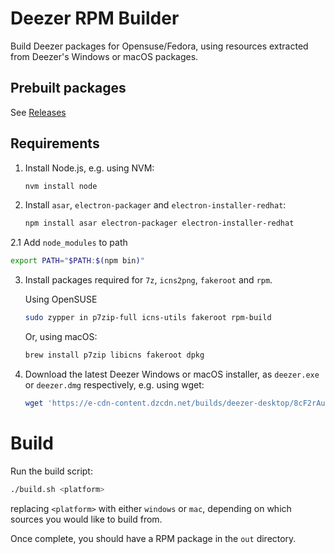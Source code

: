 # Deezer RPM Builder

Build Deezer packages for Opensuse/Fedora, using resources extracted from Deezer's Windows or macOS packages.

## Prebuilt packages

See [Releases](TODO)

## Requirements

1. Install Node.js, e.g. using NVM:

   ```sh
   nvm install node
   ```

2. Install `asar`, `electron-packager` and `electron-installer-redhat`:

   ```sh
   npm install asar electron-packager electron-installer-redhat
   ```

2.1 Add `node_modules` to path
   ```sh
   export PATH="$PATH:$(npm bin)"
   ```

3. Install packages required for `7z`, `icns2png`, `fakeroot` and `rpm`.

   Using OpenSUSE

   ```sh
   sudo zypper in p7zip-full icns-utils fakeroot rpm-build
   ```

   Or, using macOS:

   ```sh
   brew install p7zip libicns fakeroot dpkg
   ```

4. Download the latest Deezer Windows or macOS installer, as `deezer.exe` or `deezer.dmg` respectively, e.g. using wget:

   ```sh
   wget 'https://e-cdn-content.dzcdn.net/builds/deezer-desktop/8cF2rAuKxLcU1oMDmCYm8Uiqe19Ql0HTySLssdzLkQ9ZWHuDTp2JBtQOvdrFzWPA/darwin/x64/4.18.30/DeezerDesktop_4.18.30.dmg' -O deezer.dmg
   ```

# Build

Run the build script:

```sh
./build.sh <platform>
```

replacing `<platform>` with either `windows` or `mac`, depending on which sources you would like to build from.

Once complete, you should have a RPM package in the `out` directory.
